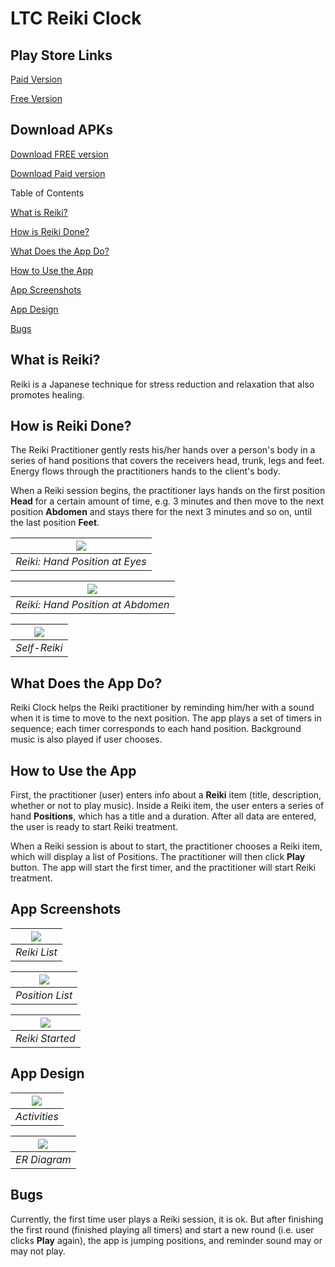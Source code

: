 # LTC Reiki Clock

## Play Store Links
[Paid Version](https://play.google.com/store/apps/details?id=com.learnteachcenter.ltcreikiclock.paid)

[Free Version](https://play.google.com/store/apps/details?id=com.learnteachcenter.ltcreikiclock.free)

## Download APKs
[Download FREE version](https://s3.us-east-2.amazonaws.com/ltcclock/Public/reiki/LTC-Reiki-Clock-FREE.apk)

[Download Paid version](https://s3.us-east-2.amazonaws.com/ltcclock/Public/reiki/LTC-Reiki-Clock.apk)

Table of Contents

[What is Reiki?](https://github.com/noblesilence/LTC_Reiki_Clock_V2#what-is-reiki)

[How is Reiki Done?](https://github.com/noblesilence/LTC_Reiki_Clock_V2#how-is-reiki-done)

[What Does the App Do?](https://github.com/noblesilence/LTC_Reiki_Clock_V2#what-does-the-app-do)

[How to Use the App](https://github.com/noblesilence/LTC_Reiki_Clock_V2#how-to-use-the-app)

[App Screenshots](https://github.com/noblesilence/LTC_Reiki_Clock_V2#app-screenshots)

[App Design](https://github.com/noblesilence/LTC_Reiki_Clock_V2#app-design)

[Bugs](https://github.com/noblesilence/LTC_Reiki_Clock_V2#bugs)


## What is Reiki?
Reiki is a Japanese technique for stress reduction and relaxation that also promotes healing.

## How is Reiki Done?
The Reiki Practitioner gently rests his/her hands over a person's body in a series of hand positions that covers the receivers head, trunk, legs and feet. 
Energy flows through the practitioners hands to the client's body.

When a Reiki session begins, the practitioner lays hands on the first position **Head** for a certain amount of time, e.g. 3 minutes and then move to the next position **Abdomen** and stays there for the next 3 minutes and so on, until the last position **Feet**.

|![](docs/hand-position-eyes.jpg)|
|:--:| 
|*Reiki: Hand Position at Eyes*|

|![](docs/hand-position-abdomen.jpeg)|
|:--:| 
|*Reiki: Hand Position at Abdomen*|

|![](docs/self-reiki.png)|
|:--:| 
|*Self-Reiki*|

## What Does the App Do?
Reiki Clock helps the Reiki practitioner by reminding him/her with a sound when it is time to move to the next position.
The app plays a set of timers in sequence; each timer corresponds to each hand position.
Background music is also played if user chooses.

## How to Use the App
First, the practitioner (user) enters info about a **Reiki** item (title, description, whether or not to play music). 
Inside a Reiki item, the user enters a series of hand **Positions**, which has a title and a duration.
After all data are entered, the user is ready to start Reiki treatment.

When a Reiki session is about to start, the practitioner chooses a Reiki item, which will display a list of Positions.
The practitioner will then click **Play** button. 
The app will start the first timer, and the practitioner will start Reiki treatment.

## App Screenshots
|![](docs/reiki-list.jpg)|
|:--:| 
|*Reiki List*|

|![](docs/position-list.jpg)|
|:--:| 
|*Position List*|

|![](docs/reiki-started.jpg)|
|:--:| 
|*Reiki Started*|

## App Design
|![](docs/1-app-design.jpg)|
|:--:| 
|*Activities*|

|![](docs/2-ER-diagram.png)|
|:--:| 
|*ER Diagram*|


## Bugs
Currently, the first time user plays a Reiki session, it is ok. 
But after finishing the first round (finished playing all timers) and start a new round (i.e. user clicks **Play** again), the app is jumping positions, and reminder sound may or may not play.

